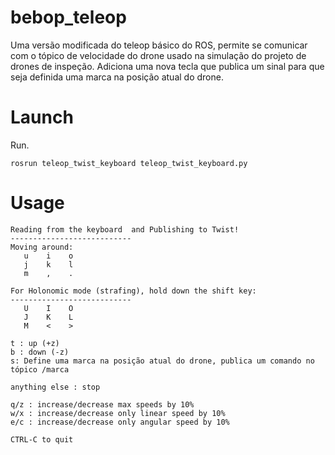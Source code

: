 # bebop_teleop
Uma versão modificada do teleop básico do ROS, permite se comunicar com o tópico de velocidade do drone usado na simulação do projeto de drones de inspeção. Adiciona uma nova tecla que publica um sinal para que seja definida uma marca na posição atual do drone.

# Launch
Run.
```
rosrun teleop_twist_keyboard teleop_twist_keyboard.py
```
# Usage
```
Reading from the keyboard  and Publishing to Twist!
---------------------------
Moving around:
   u    i    o
   j    k    l
   m    ,    .

For Holonomic mode (strafing), hold down the shift key:
---------------------------
   U    I    O
   J    K    L
   M    <    >

t : up (+z)
b : down (-z)
s: Define uma marca na posição atual do drone, publica um comando no tópico /marca

anything else : stop

q/z : increase/decrease max speeds by 10%
w/x : increase/decrease only linear speed by 10%
e/c : increase/decrease only angular speed by 10%

CTRL-C to quit
```
